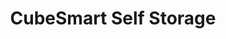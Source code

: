 ---
title: "CubeSmart Self Storage"
url: /denver/cubesmart-self-storage-south-valentia-street/
shop: Baumarkt
---
